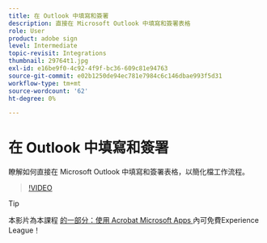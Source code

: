 ```yaml
---
title: 在 Outlook 中填寫和簽署
description: 直接在 Microsoft Outlook 中填寫和簽署表格
role: User
product: adobe sign
level: Intermediate
topic-revisit: Integrations
thumbnail: 29764t1.jpg
exl-id: e16be9f0-4c92-4f9f-bc36-609c81e94763
source-git-commit: e02b1250de94ec781e7984c6c146dbae993f5d31
workflow-type: tm+mt
source-wordcount: '62'
ht-degree: 0%

---
```


# 在 Outlook 中填寫和簽署

瞭解如何直接在 Microsoft Outlook 中填寫和簽署表格，以簡化檔工作流程。

>[!VIDEO](https://video.tv.adobe.com/v/29764t1?hidetitle=true)

>[!TIP]
>
>本影片為本課程 [ 的一部分：使用 Acrobat Microsoft Apps ](https://experienceleague.adobe.com/?recommended=Sign-U-1-2020.2) 內可免費Experience League！
